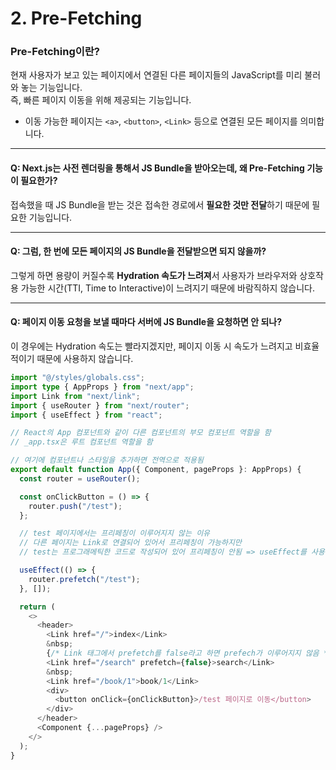 # 2. Pre-Fetching

### Pre-Fetching이란?

현재 사용자가 보고 있는 페이지에서 연결된 다른 페이지들의 JavaScript를 미리 불러와 놓는 기능입니다.  
즉, 빠른 페이지 이동을 위해 제공되는 기능입니다.

- 이동 가능한 페이지는 `<a>`, `<button>`, `<Link>` 등으로 연결된 모든 페이지를 의미합니다.

---

#### **Q: Next.js는 사전 렌더링을 통해서 JS Bundle을 받아오는데, 왜 Pre-Fetching 기능이 필요한가?**

접속했을 때 JS Bundle을 받는 것은 접속한 경로에서 **필요한 것만 전달**하기 때문에 필요한 기능입니다.

---

#### **Q: 그럼, 한 번에 모든 페이지의 JS Bundle을 전달받으면 되지 않을까?**

그렇게 하면 용량이 커질수록 **Hydration 속도가 느려져**서 사용자가 브라우저와 상호작용 가능한 시간(TTI, Time to Interactive)이 느려지기 때문에 바람직하지 않습니다.

---

#### **Q: 페이지 이동 요청을 보낼 때마다 서버에 JS Bundle을 요청하면 안 되나?**

이 경우에는 Hydration 속도는 빨라지겠지만, 페이지 이동 시 속도가 느려지고 비효율적이기 때문에 사용하지 않습니다.

```typescript 
import "@/styles/globals.css";
import type { AppProps } from "next/app";
import Link from "next/link";
import { useRouter } from "next/router";
import { useEffect } from "react";

// React의 App 컴포넌트와 같이 다른 컴포넌트의 부모 컴포넌트 역할을 함
// _app.tsx은 루트 컴포넌트 역할을 함

// 여기에 컴포넌트나 스타일을 추가하면 전역으로 적용됨
export default function App({ Component, pageProps }: AppProps) {
  const router = useRouter();

  const onClickButton = () => {
    router.push("/test");
  };

  // test 페이지에서는 프리페칭이 이루어지지 않는 이유
  // 다른 페이지는 Link로 연결되어 있어서 프리페칭이 가능하지만
  // test는 프로그래메틱한 코드로 작성되어 있어 프리페칭이 안됨 => useEffect를 사용하여 /test에서 프리패칭이 가능하도록 함

  useEffect(() => {
    router.prefetch("/test");
  }, []);

  return (
    <>
      <header>
        <Link href="/">index</Link>
        &nbsp;
        {/* Link 태그에서 prefetch를 false라고 하면 prefech가 이루어지지 않음 */}
        <Link href="/search" prefetch={false}>search</Link>
        &nbsp;
        <Link href="/book/1">book/1</Link>
        <div>
          <button onClick={onClickButton}>/test 페이지로 이동</button>
        </div>
      </header>
      <Component {...pageProps} />
    </>
  );
}
```